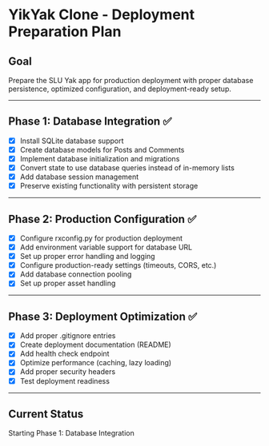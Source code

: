 # YikYak Clone - Deployment Preparation Plan

## Goal
Prepare the SLU Yak app for production deployment with proper database persistence, optimized configuration, and deployment-ready setup.

---

## Phase 1: Database Integration ✅
- [x] Install SQLite database support
- [x] Create database models for Posts and Comments
- [x] Implement database initialization and migrations
- [x] Convert state to use database queries instead of in-memory lists
- [x] Add database session management
- [x] Preserve existing functionality with persistent storage

---

## Phase 2: Production Configuration ✅
- [x] Configure rxconfig.py for production deployment
- [x] Add environment variable support for database URL
- [x] Set up proper error handling and logging
- [x] Configure production-ready settings (timeouts, CORS, etc.)
- [x] Add database connection pooling
- [x] Set up proper asset handling

---

## Phase 3: Deployment Optimization ✅
- [x] Add proper .gitignore entries
- [x] Create deployment documentation (README)
- [x] Add health check endpoint
- [x] Optimize performance (caching, lazy loading)
- [x] Add proper security headers
- [x] Test deployment readiness

---

## Current Status
Starting Phase 1: Database Integration
